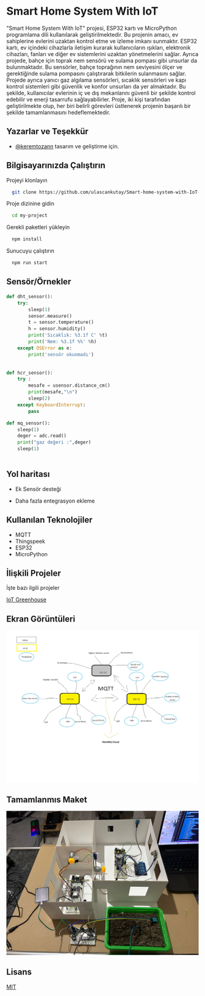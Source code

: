 
# Smart Home System With IoT


"Smart Home System With IoT" projesi, ESP32 kartı ve MicroPython programlama dili kullanılarak geliştirilmektedir. Bu projenin amacı, ev sahiplerine evlerini uzaktan kontrol etme ve izleme imkanı sunmaktır. ESP32 kartı, ev içindeki cihazlarla iletişim kurarak kullanıcıların ışıkları, elektronik cihazları, fanları ve diğer ev sistemlerini uzaktan yönetmelerini sağlar. Ayrıca projede, bahçe için toprak nem sensörü ve sulama pompası gibi unsurlar da bulunmaktadır. Bu sensörler, bahçe toprağının nem seviyesini ölçer ve gerektiğinde sulama pompasını çalıştırarak bitkilerin sulanmasını sağlar. Projede ayrıca yanıcı gaz algılama sensörleri, sıcaklık sensörleri ve kapı kontrol sistemleri gibi güvenlik ve konfor unsurları da yer almaktadır. Bu şekilde, kullanıcılar evlerinin iç ve dış mekanlarını güvenli bir şekilde kontrol edebilir ve enerji tasarrufu sağlayabilirler. Proje, iki kişi tarafından geliştirilmekte olup, her biri belirli görevleri üstlenerek projenin başarılı bir şekilde tamamlanmasını hedeflemektedir.
## Yazarlar ve Teşekkür

- [@keremtozann](https://github.com/keremtozann) tasarım ve geliştirme için.

## Bilgisayarınızda Çalıştırın

Projeyi klonlayın

```bash
  git clone https://github.com/ulascankutay/Smart-home-system-with-IoT-.git
```

Proje dizinine gidin

```bash
  cd my-project
```

Gerekli paketleri yükleyin

```bash
  npm install
```

Sunucuyu çalıştırın

```bash
  npm run start
```

  
## Sensör/Örnekler

```python
def dht_sensor():
    try:
        sleep(1)
        sensor.measure()
        t = sensor.temperature()
        h = sensor.humidity()
        print('Sıcaklık: %3.1f C' %t)
        print('Nem: %3.1f %%' %h)
    except OSError as e:
        print('sensör okunmadı')
   
```

```python
def hcr_sensor():
    try :
        mesafe = usensor.distance_cm()
        print(mesafe,"\n")
        sleep(2)
    except KeyboardInterrupt:
        pass 

```
```python
def mq_sensor():
    sleep(1)
    deger = adc.read()
    print("gaz değeri :",deger)
    sleep(1)
   
```
## Yol haritası

- Ek Sensör desteği

- Daha fazla entegrasyon ekleme

  
## Kullanılan Teknolojiler

- MQTT 
- Thingspeek
- ESP32
- MicroPython

  
## İlişkili Projeler

İşte bazı ilgili projeler

[IoT Greenhouse](https://github.com/ulascankutay/ulascankutay-IoT-smart-greenhouse)

  
## Ekran Görüntüleri

![ER Diagram](https://github.com/ulascankutay/Smart-home-system-with-IoT-/blob/main/Belge/proje.png)


## Tamamlanmıs Maket  

![ER Diagram](https://github.com/ulascankutay/Smart-home-system-with-IoT-/blob/main/Belge/son.jpeg)


## Lisans

[MIT](https://github.com/ulascankutay/Smart-home-system-with-IoT-/blob/main/MIT.txt)

  